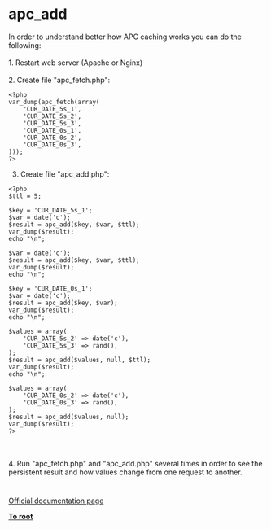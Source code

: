# apc_add



In order to understand better how APC caching works you can do the following:<br><br>1. Restart web server (Apache or Nginx)<br><br>2. Create file "apc_fetch.php":<br>

```
<?php
var_dump(apc_fetch(array(
    'CUR_DATE_5s_1',
    'CUR_DATE_5s_2',
    'CUR_DATE_5s_3',
    'CUR_DATE_0s_1',
    'CUR_DATE_0s_2',
    'CUR_DATE_0s_3',
)));
?>
```


3. Create file "apc_add.php":


```
<?php
$ttl = 5;

$key = 'CUR_DATE_5s_1';
$var = date('c');
$result = apc_add($key, $var, $ttl);
var_dump($result);
echo "\n";

$var = date('c');
$result = apc_add($key, $var, $ttl);
var_dump($result);
echo "\n";

$key = 'CUR_DATE_0s_1';
$var = date('c');
$result = apc_add($key, $var);
var_dump($result);
echo "\n";

$values = array(
    'CUR_DATE_5s_2' => date('c'),
    'CUR_DATE_5s_3' => rand(),
);
$result = apc_add($values, null, $ttl);
var_dump($result);
echo "\n";

$values = array(
    'CUR_DATE_0s_2' => date('c'),
    'CUR_DATE_0s_3' => rand(),
);
$result = apc_add($values, null);
var_dump($result);
?>
```
<br><br>4. Run "apc_fetch.php" and "apc_add.php" several times in order to see the persistent result and how values change from one request to another.  

#

[Official documentation page](https://www.php.net/manual/en/function.apc-add.php)

**[To root](/README.md)**